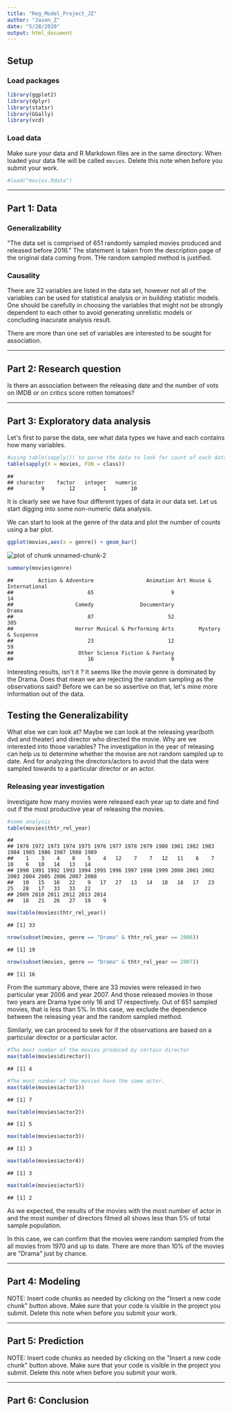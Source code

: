 ```yaml
---
title: "Reg_Model_Project_JZ"
author: "Jason_Z"
date: "5/28/2020"
output: html_document
---
```



## Setup

### Load packages


```r
library(ggplot2)
library(dplyr)
library(statsr)
library(GGally)
library(vcd)
```

### Load data

Make sure your data and R Markdown files are in the same directory. When loaded
your data file will be called `movies`. Delete this note when before you submit 
your work. 


```r
#load("movies.Rdata")
```



* * *

## Part 1: Data

### Generalizability
"The data set is comprised of 651 randomly sampled movies produced and released before 2016." The statement is taken from the description page of the original data coming from. THe random sampled method is justified. 

### Causality 
There are 32 variables are listed in the data set, however not all of the variables can be used for statistical analysis or in building statistic models. One should be carefully in choosing the variables that might not be strongly dependent to each other to avoid generating unrelistic models or concluding inacurate analysis result. 

There are more than one set of variables are interested to be sought for association. 


* * *

## Part 2: Research question
Is there an association between the releasing date and the number of vots on IMDB or on critics score rotten tomatoes?

* * *

## Part 3: Exploratory data analysis
Let's first to parse the data, see what data types we have and each contains how many variables.


```r
#using table(sapply()) to parse the data to look for count of each data type
table(sapply(X = movies, FUN = class))
```

```
## 
## character    factor   integer   numeric 
##         9        12         1        10
```
It is clearly see we have four different types of data in our data set. Let us start digging into some non-numeric data analysis.

We can start to look at the genre of the data and plot the number of counts using a bar plot.

```r
ggplot(movies,aes(x = genre)) + geom_bar()
```

![plot of chunk unnamed-chunk-2](figure/unnamed-chunk-2-1.png)

```r
summary(movies$genre)
```

```
##        Action & Adventure                 Animation Art House & International 
##                        65                         9                        14 
##                    Comedy               Documentary                     Drama 
##                        87                        52                       305 
##                    Horror Musical & Performing Arts        Mystery & Suspense 
##                        23                        12                        59 
##                     Other Science Fiction & Fantasy 
##                        16                         9
```
Interesting results, isn't it ? It seems like the movie genre is dominated by the Drama. Does that mean we are rejecting the random sampling as the observations said? Before we can be so assertive on that, let's mine more information out of the data.

## Testing the Generalizability
What else we can look at? Maybe we can look at the releasing year(both dvd and theater) and director who directed the movie. Why are we interested into those variables? The investigation in the year of releasing can help us to determine whether the movise are not random sampled up to date. And for analyzing the directors/actors to avoid that the data were sampled towards to a particular director or an actor.

### Releasing year investigation
Investigate how many movies were released each year up to date and find out if the most productive year of releasing the movies.

```r
#some analysis
table(movies$thtr_rel_year)
```

```
## 
## 1970 1972 1973 1974 1975 1976 1977 1978 1979 1980 1981 1982 1983 1984 1985 1986 1987 1988 1989 
##    1    3    4    8    5    4   12    7    7   12   11    6    7   10    6   10   14   13   14 
## 1990 1991 1992 1993 1994 1995 1996 1997 1998 1999 2000 2001 2002 2003 2004 2005 2006 2007 2008 
##   10   15   16   22    9   17   27   13   14   18   18   17   23   25   28   17   33   33   22 
## 2009 2010 2011 2012 2013 2014 
##   18   21   26   27   19    9
```

```r
max(table(movies$thtr_rel_year))
```

```
## [1] 33
```

```r
nrow(subset(movies, genre == "Drama" & thtr_rel_year == 2006))
```

```
## [1] 19
```

```r
nrow(subset(movies, genre == "Drama" & thtr_rel_year == 2007))
```

```
## [1] 16
```
From the summary above, there are 33 movies were released in two particular year 2006 and year 2007. And those released movies in those two years are Drama type only 16 and 17 respectively. Out of 651 sampled movies, that is less than 5%. In this case, we exclude the dependence between the releasing year and the random sampled method.

Similarly, we can proceed to seek for if the observations are based on a particular director or a particular actor.

```r
#The most number of the movies produced by certain director
max(table(movies$director))
```

```
## [1] 4
```

```r
#The most number of the movies have the same actor. 
max(table(movies$actor1))
```

```
## [1] 7
```

```r
max(table(movies$actor2))
```

```
## [1] 5
```

```r
max(table(movies$actor3))
```

```
## [1] 3
```

```r
max(table(movies$actor4))
```

```
## [1] 3
```

```r
max(table(movies$actor5))
```

```
## [1] 2
```
As we expected, the results of the movies with the most number of actor in and the most number of directors filmed all shows less than 5% of total sample population.

In this case, we can confirm that the movies were random sampled from the all movies from 1970 and up to date. There are more than 10% of the movies are "Drama" just by chance.



* * *

## Part 4: Modeling

NOTE: Insert code chunks as needed by clicking on the "Insert a new code chunk" 
button above. Make sure that your code is visible in the project you submit. 
Delete this note when before you submit your work.

* * *

## Part 5: Prediction

NOTE: Insert code chunks as needed by clicking on the "Insert a new code chunk" 
button above. Make sure that your code is visible in the project you submit. 
Delete this note when before you submit your work.

* * *

## Part 6: Conclusion

